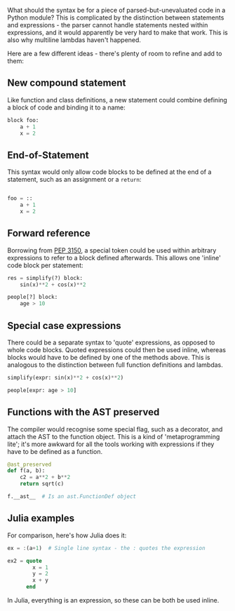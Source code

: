 What should the syntax be for a piece of parsed-but-unevaluated code in a Python module? This is complicated by the distinction between statements and expressions - the parser cannot handle statements nested within expressions, and it would apparently be very hard to make that work. This is also why multiline lambdas haven't happened.

Here are a few different ideas - there's plenty of room to refine and add to them:

## New compound statement

Like function and class definitions, a new statement could combine defining a block of code and binding it to a name:

```python
block foo:
    a + 1
    x = 2
```

## End-of-Statement

This syntax would only allow code blocks to be defined at the end of a statement, such as an assignment or a `return`:

```python

foo = ::
    a + 1
    x = 2
```

## Forward reference

Borrowing from [PEP 3150](http://legacy.python.org/dev/peps/pep-3150/), a special token could be used within arbitrary expressions to refer to a block defined afterwards. This allows one 'inline' code block per statement:

```python
res = simplify(?) block:
    sin(x)**2 + cos(x)**2

people[?] block:
    age > 10
```

## Special case expressions

There could be a separate syntax to 'quote' expressions, as opposed to whole code blocks. Quoted expressions could then be used inline, whereas blocks would have to be defined by one of the methods above. This is analogous to the distinction between full function definitions and lambdas.

```python
simplify(expr: sin(x)**2 + cos(x)**2)

people[expr: age > 10]
```

## Functions with the AST preserved

The compiler would recognise some special flag, such as a decorator, and attach the AST to the function object. This is a kind of 'metaprogramming lite'; it's more awkward for all the tools working with expressions if they have to be defined as a function.

```python
@ast_preserved
def f(a, b):
    c2 = a**2 + b**2
    return sqrt(c)

f.__ast__  # Is an ast.FunctionDef object
```

## Julia examples

For comparison, here's how Julia does it:

```julia
ex = :(a+1)  # Single line syntax - the : quotes the expression

ex2 = quote
        x = 1
        y = 2
        x + y
      end
```

In Julia, everything is an expression, so these can be both be used inline.